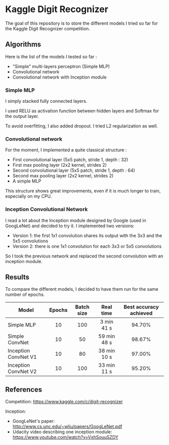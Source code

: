 # Kaggle Digit Recognizer
The goal of this repository is to store the different models I tried so far for the Kaggle Digit Recognizer competition.

## Algorithms
Here is the list of the models I tested so far :

* "Simple" multi-layers perceptron (Simple MLP)
* Convolutional network
* Convolutional network with Inception module

### Simple MLP
I simply stacked fully connected layers.

I used RELU as activation function between hidden layers and Softmax for the output layer. 

To avoid overfitting, I also added dropout. I tried L2 regularization as well.

### Convolutional network
For the moment, I implemented a quite classical structure :

* First convolutional layer (5x5 patch, stride 1, depth : 32)
* First max pooling layer (2x2 kernel, strides 2)
* Second convolutional layer (5x5 patch, stride 1, depth : 64)
* Second max pooling layer (2x2 kernel, strides 2)
* A simple MLP

This structure shows great improvements, even if it is much longer to train, especially on my CPU.

### Inception Convolutional Network
I read a lot about the Inception module designed by Google (used in GoogLeNet) and decided to try it. I implemented two versions:

* Version 1: the first 1x1 convolution shares its output with the 3x3 and the 5x5 convolutions
* Version 2: there is one 1x1 convolution for each 3x3 or 5x5 convolutions

So I took the previous network and replaced the second convolution with an inception module.

## Results
To compare the different models, I decided to have them run for the same number of epochs.

| Model                  | Epochs | Batch size | Real time   | Best accuracy achieved |
| ---------------------- |:------:|:----------:|:-----------:|:----------------------:|
| Simple MLP             | 10     | 100        | 3 min 41 s  | 94.70%                 |
| Simple ConvNet         | 10     | 50         | 59 min 48 s | 98.67%                 |
| Inception ConvNet V1   | 10     | 80         | 38 min 10 s | 97.00%                 |
| Inception ConvNet V2   | 10     | 100        | 33 min 11 s | 95.20%                 |

## References
Competition: https://www.kaggle.com/c/digit-recognizer

Inception: 

* GoogLeNet's paper: http://www.cs.unc.edu/~wliu/papers/GoogLeNet.pdf
* Udacity video describing one inception module: https://www.youtube.com/watch?v=VxhSouuSZDY